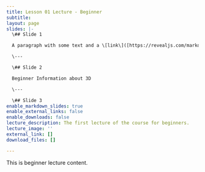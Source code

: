 ```yaml
---
title: Lesson 01 Lecture - Beginner
subtitle: 
layout: page
slides: |-
  \## Slide 1

  A paragraph with some text and a \[link\]([https://revealjs.com/markdown/](https://revealjs.com/markdown/ "https://revealjs.com/markdown/")).

  \---

  \## Slide 2

  Beginner Information about 3D

  \---

  \## Slide 3
enable_markdown_slides: true
enable_external_links: false
enable_downloads: false
lecture_description: The first lecture of the course for beginners.
lecture_image: ''
external_link: []
download_files: []

---
```

This is beginner lecture content.